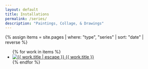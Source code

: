```yaml
---
layout: default
title: Installations
permalink: /series/
description: "Paintings, Collage, & Drawings"
---
```


{% assign items = site.pages | where: "type", "series" | sort: "date" | reverse %}

<ul class="gallery-grid">
  {% for work in items %}
  <li>
    <a href="{{ work.url | relative_url }}">
      <img src="{{ work.image | default: '/assets/images/placeholders/portfolio.jpg' | relative_url }}"
           alt="{{ work.title | escape }}" loading="lazy" decoding="async">
      <span>{{ work.title }}</span>
    </a>
  </li>
  {% endfor %}
</ul>
